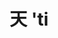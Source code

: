 ---
layout: post
title: 天 'ti 
tags:
pinyin: 
  - ti #上海话拼音。无需标注阴平，无需因变调留空格。 
  - tian #汉语拼音。无需标注普通话四声。
keyword: 
---